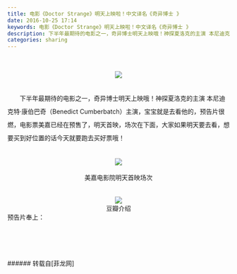 ```yaml
---
title: 电影《Doctor Strange》明天上映啦！中文译名《奇异博士 》
date: 2016-10-25 17:14
keywords: 电影《Doctor Strange》明天上映啦！中文译名《奇异博士 》
description: 下半年最期待的电影之一，奇异博士明天上映哦！神探夏洛克的主演 本尼迪克特·康伯巴奇（Benedict Cumberbatch）主演，宝宝就是去看他的，预告片很燃，电影票美嘉已经在预售了，明天首映，场次在下面，大家如果明天要去看，想要买到好位置的话今天就要跑去买好票哦！美嘉电影院明天首映场次豆瓣介绍预告片奉上：$('flv_G9s').innerHTML=(mobileplayer() ? "<iframe height='375' width='500' src='http://www.youtube.com/embed/KijjEG_DQ34' frameborder=0 allowfullscreen></iframe>" : AC_FL_RunContent('width', '500', 'height', '375', 'allowNetworking', 'internal', 'allowScriptAccess', 'never', 'src', 'http://www.youtube.com/v/KijjEG_DQ34&hl=zh_CN&fs=1', 'quality', 'high', 'bgcolor', '#ffffff', 'wmode', 'transparent', 'allowfullscreen', 'true'));
categories: sharing
---
```

<td class="t_f" id="postmessage_415545">

<br/>
<br/>
<div align="center">

<img aid="435567" data-cf-modified-ddd5aa443aa9355a6bc8a094-="" file="data/attachment/forum/201610/25/170715lk2evkf02dyv0vee.jpeg.thumb.jpg" id="aimg_435567" inpost="1" onclick="" onmouseover="" src="http://www.flw.ph/data/attachment/forum/201610/25/170715lk2evkf02dyv0vee.jpeg" style="cursor:pointer" zoomfile="data/attachment/forum/201610/25/170715lk2evkf02dyv0vee.jpeg"/>


</div><br/>
<div align="center"><p style="line-height:30px;text-indent:2em;text-align:left">下半年最期待的电影之一，奇异博士明天上映哦！神探夏洛克的主演 本尼迪克特·康伯巴奇（Benedict Cumberbatch）主演，宝宝就是去看他的，预告片很燃，电影票美嘉已经在预售了，明天首映，场次在下面，大家如果明天要去看，想要买到好位置的话今天就要跑去买好票哦！</p></div><br/>
<div align="center">

<img aid="435565" data-cf-modified-ddd5aa443aa9355a6bc8a094-="" file="data/attachment/forum/201610/25/170639vzuu13gqufhebupy.jpg.thumb.jpg" id="aimg_435565" inpost="1" onclick="" onmouseover="" src="http://www.flw.ph/data/attachment/forum/201610/25/170639vzuu13gqufhebupy.jpg" style="cursor:pointer" zoomfile="data/attachment/forum/201610/25/170639vzuu13gqufhebupy.jpg"/>


</div><br/>
<div align="center">美嘉电影院明天首映场次</div><br/>
<br/>
<div align="center">

<img aid="435566" data-cf-modified-ddd5aa443aa9355a6bc8a094-="" file="data/attachment/forum/201610/25/170651u444i66osmm3sewx.png.thumb.jpg" id="aimg_435566" inpost="1" onclick="" onmouseover="" src="http://www.flw.ph/data/attachment/forum/201610/25/170651u444i66osmm3sewx.png" style="cursor:pointer" zoomfile="data/attachment/forum/201610/25/170651u444i66osmm3sewx.png"/>


</div><div align="center">豆瓣介绍</div><div align="center"><div align="left">预告片奉上：</div></div><div align="center"><div align="center"><span id="flv_G9s"></span><script reload="1" type="ddd5aa443aa9355a6bc8a094-text/javascript">$('flv_G9s').innerHTML=(mobileplayer() ? "<iframe height='375' width='500' src='http://www.youtube.com/embed/KijjEG_DQ34' frameborder=0 allowfullscreen></iframe>" : AC_FL_RunContent('width', '500', 'height', '375', 'allowNetworking', 'internal', 'allowScriptAccess', 'never', 'src', 'http://www.youtube.com/v/KijjEG_DQ34&hl=zh_CN&fs=1', 'quality', 'high', 'bgcolor', '#ffffff', 'wmode', 'transparent', 'allowfullscreen', 'true'));</script></div></div><br/>
<br/>
<br/>
<br/>
<br/>
</td>
###### 转载自[菲龙网]